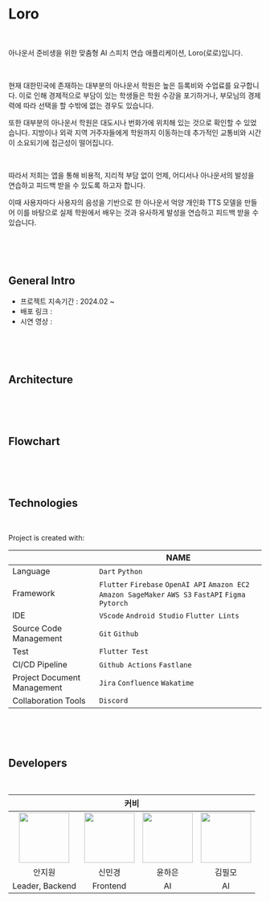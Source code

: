 # Loro

<br/>

아나운서 준비생을 위한 맞춤형 AI 스피치 연습 애플리케이션, Loro(로로)입니다.

<br/>

현재 대한민국에 존재하는 대부분의 아나운서 학원은 높은 등록비와 수업료를 요구합니다. 이로 인해 경제적으로 부담이 있는 학생들은 학원 수강을 포기하거나, 부모님의 경제력에 따라 선택을 할 수밖에 없는 경우도 있습니다.

또한 대부분의 아나운서 학원은 대도시나 번화가에 위치해 있는 것으로 확인할 수 있었습니다. 지방이나 외곽 지역 거주자들에게 학원까지 이동하는데 추가적인 교통비와 시간이 소요되기에 접근성이 떨어집니다.

<br/>

따라서 저희는 앱을 통해 비용적, 지리적 부담 없이 언제, 어디서나 아나운서의 발성을 연습하고 피드백 받을 수 있도록 하고자 합니다.

이때 사용자마다 사용자의 음성을 기반으로 한 아나운서 억양 개인화 TTS 모델을 만들어 이를 바탕으로 실제 학원에서 배우는 것과 유사하게 발성을 연습하고 피드백 받을 수 있습니다.

<br/>
<br/>
<br/>

## General Intro

- 프로젝트 지속기간 : 2024.02 ~
- 배포 링크 :
- 시연 영상 :

<br/>
<br/>
<br/>

## Architecture

<br/>
<br/>
<br/>

## Flowchart

<br/>
<br/>
<br/>

## Technologies

<br/>

Project is created with:

|                             | NAME                                                                                                   |
| --------------------------- | ------------------------------------------------------------------------------------------------------ |
| Language                    | `Dart` `Python`                                                                                        |
| Framework                   | `Flutter` `Firebase` `OpenAI API` `Amazon EC2` `Amazon SageMaker` `AWS S3` `FastAPI` `Figma` `Pytorch` |
| IDE                         | `VScode` `Android Studio` `Flutter Lints`                                                              |
| Source Code Management      | `Git` `Github`                                                                                         |
| Test                        | `Flutter Test `                                                                                        |
| CI/CD Pipeline              | `Github Actions` `Fastlane`                                                                            |
| Project Document Management | `Jira` `Confluence` `Wakatime`                                                                         |
| Collaboration Tools         | `Discord`                                                                                              |

<br/>
<br/>
<br/>

## Developers

<br/>

<div align='center'>
<table>
    <thead>
        <tr>
            <th colspan="5">커비</th>
        </tr>
    </thead>
    <tbody>
        <tr>
          <tr>
            <td align='center'><a href="https://github.com/anjiwon319 "><img src="https://avatars.githubusercontent.com/u/66212424?v=4" width="100" height="100"></td>
            <td align='center'><a href="https://github.com/Shin-MG "><img src="https://avatars.githubusercontent.com/u/66138381?v=4" width="100" height="100"></td>
            <td align='center'><a href="https://github.com/YunHaaaa "><img src="https://avatars.githubusercontent.com/u/63325450?v=4" width="100" height="100"></td>
            <td align='center'><a href="https://github.com/why-arong"><img src="https://avatars.githubusercontent.com/u/68311908?v=4" width="100" height="100"></td>
          </tr>
          <tr>
            <td align='center'>안지원</td>
            <td align='center'>신민경</td>
            <td align='center'>윤하은</td>
            <td align='center'>김필모</td>
          </tr>
          <tr>
            <td align='center'>Leader, Backend</td>
            <td align='center'>Frontend</td>
            <td align='center'>AI</td>
            <td align='center'>AI</td>
        </tr>
    </tbody>
</table>
</div>
